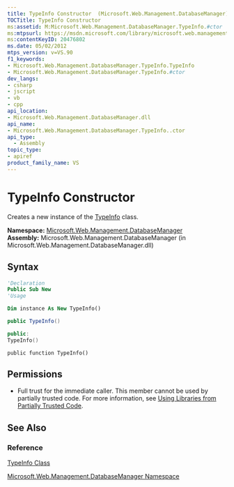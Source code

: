 ```yaml
---
title: TypeInfo Constructor  (Microsoft.Web.Management.DatabaseManager)
TOCTitle: TypeInfo Constructor
ms:assetid: M:Microsoft.Web.Management.DatabaseManager.TypeInfo.#ctor
ms:mtpsurl: https://msdn.microsoft.com/library/microsoft.web.management.databasemanager.typeinfo.typeinfo(v=VS.90)
ms:contentKeyID: 20476802
ms.date: 05/02/2012
mtps_version: v=VS.90
f1_keywords:
- Microsoft.Web.Management.DatabaseManager.TypeInfo.TypeInfo
- Microsoft.Web.Management.DatabaseManager.TypeInfo.#ctor
dev_langs:
- csharp
- jscript
- vb
- cpp
api_location:
- Microsoft.Web.Management.DatabaseManager.dll
api_name:
- Microsoft.Web.Management.DatabaseManager.TypeInfo..ctor
api_type:
  - Assembly
topic_type:
- apiref
product_family_name: VS
---
```


# TypeInfo Constructor

Creates a new instance of the [TypeInfo](typeinfo-class-microsoft-web-management-databasemanager.md) class.

**Namespace:**  [Microsoft.Web.Management.DatabaseManager](microsoft-web-management-databasemanager-namespace.md)  
**Assembly:**  Microsoft.Web.Management.DatabaseManager (in Microsoft.Web.Management.DatabaseManager.dll)

## Syntax

```vb
'Declaration
Public Sub New
'Usage

Dim instance As New TypeInfo()
```

```csharp
public TypeInfo()
```

```cpp
public:
TypeInfo()
```

```jscript
public function TypeInfo()
```

## Permissions

  - Full trust for the immediate caller. This member cannot be used by partially trusted code. For more information, see [Using Libraries from Partially Trusted Code](https://msdn.microsoft.com/library/8skskf63).

## See Also

### Reference

[TypeInfo Class](typeinfo-class-microsoft-web-management-databasemanager.md)

[Microsoft.Web.Management.DatabaseManager Namespace](microsoft-web-management-databasemanager-namespace.md)
